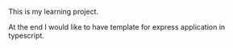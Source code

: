This is my learning project.

At the end I would like to have template for express application in typescript.
